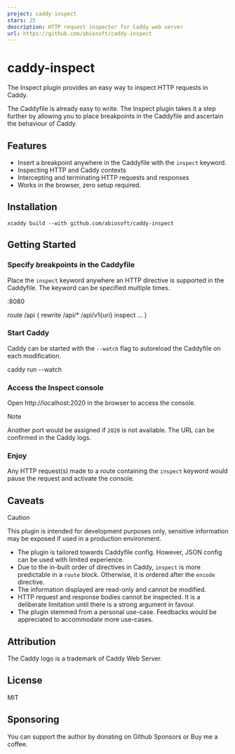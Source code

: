 ```yaml
---
project: caddy-inspect
stars: 25
description: HTTP request inspector for Caddy web server
url: https://github.com/abiosoft/caddy-inspect
---
```


caddy-inspect
=============

The Inspect plugin provides an easy way to inspect HTTP requests in Caddy.

The Caddyfile is already easy to write. The Inspect plugin takes it a step further by allowing you to place breakpoints in the Caddyfile and ascertain the behaviour of Caddy.

Features
--------

-   Insert a breakpoint anywhere in the Caddyfile with the `inspect` keyword.
-   Inspecting HTTP and Caddy contexts
-   Intercepting and terminating HTTP requests and responses
-   Works in the browser, zero setup required.

Installation
------------

```
xcaddy build --with github.com/abiosoft/caddy-inspect
```

Getting Started
---------------

### Specify breakpoints in the Caddyfile

Place the `inspect` keyword anywhere an HTTP directive is supported in the Caddyfile. The keyword can be specified multiple times.

:8080

route /api {
    rewrite /api/\* /api/v1{uri}
    inspect
    ...
}

### Start Caddy

Caddy can be started with the `--watch` flag to autoreload the Caddyfile on each modification.

caddy run --watch

### Access the Inspect console

Open http://localhost:2020 in the browser to access the console.

Note

Another port would be assigned if `2020` is not available. The URL can be confirmed in the Caddy logs.

### Enjoy

Any HTTP request(s) made to a route containing the `inspect` keyword would pause the request and activate the console.

Caveats
-------

Caution

This plugin is intended for development purposes only, sensitive information may be exposed if used in a production environment.

-   The plugin is tailored towards Caddyfile config. However, JSON config can be used with limited experience.
-   Due to the in-built order of directives in Caddy, `inspect` is more predictable in a `route` block. Otherwise, it is ordered after the `encode` directive.
-   The information displayed are read-only and cannot be modified.
-   HTTP request and response bodies cannot be inspected. It is a deliberate limitation until there is a strong argument in favour.
-   The plugin stemmed from a personal use-case. Feedbacks would be appreciated to accommodate more use-cases.

Attribution
-----------

The Caddy logo is a trademark of Caddy Web Server.

License
-------

MIT

Sponsoring
----------

You can support the author by donating on Github Sponsors or Buy me a coffee.
